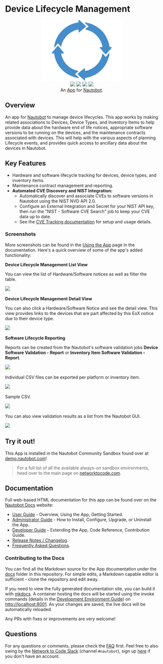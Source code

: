 # Device Lifecycle Management

<p align="center">
  <img src="https://raw.githubusercontent.com/nautobot/nautobot-app-device-lifecycle-mgmt/develop/docs/images/icon-DeviceLifecycle.png" class="logo" height="200px">
  <br>
  <a href="https://github.com/nautobot/nautobot-app-device-lifecycle-mgmt/actions"><img src="https://github.com/nautobot/nautobot-app-device-lifecycle-mgmt/actions/workflows/ci.yml/badge.svg?branch=main"></a>
  <a href="https://docs.nautobot.com/projects/device-lifecycle/en/latest/"><img src="https://readthedocs.org/projects/nautobot-plugin-device-lifecycle-mgmt/badge/"></a>
  <a href="https://pypi.org/project/nautobot-device-lifecycle-mgmt/"><img src="https://img.shields.io/pypi/v/nautobot-device-lifecycle-mgmt"></a>
  <a href="https://pypi.org/project/nautobot-device-lifecycle-mgmt/"><img src="https://img.shields.io/pypi/dm/nautobot-device-lifecycle-mgmt"></a>
  <br>
  An <a href="https://networktocode.com/nautobot-apps/">App</a> for <a href="https://nautobot.com/">Nautobot</a>.
</p>

## Overview

An app for [Nautobot](https://github.com/nautobot/nautobot) to manage device lifecycles. This app works by making related associations to Devices, Device Types, and Inventory Items to help provide data about the hardware end of life notices, appropriate software versions to be running on the devices, and the maintenance contracts associated with devices. This will help with the various aspects of planning Lifecycle events, and provides quick access to ancillary data about the devices in Nautobot.

## Key Features

- Hardware and software lifecycle tracking for devices, device types, and inventory items.
- Maintenance contract management and reporting.
- **Automated CVE Discovery and NIST Integration:**
  - Automatically discover and associate CVEs to software versions in Nautobot using the NIST NVD API 2.0.
  - Configure an External Integration and Secret for your NIST API key, then run the "NIST - Software CVE Search" job to keep your CVE data up to date.
  - See the [CVE Tracking documentation](docs/user/cve_tracking.md) for setup and usage details.

### Screenshots

More screenshots can be found in the [Using the App](https://docs.nautobot.com/projects/device-lifecycle/en/latest/user/app_use_cases/) page in the documentation. Here's a quick overview of some of the app's added functionality:

**Device Lifecycle Management List View**

You can view the list of Hardware/Software notices as well as filter the table.

![](https://raw.githubusercontent.com/nautobot/nautobot-app-device-lifecycle-mgmt/develop/docs/images/lcm_hardware_list_view.png)

**Device Lifecycle Management Detail View**

You can also click a Hardware/Software Notice and see the detail view. This view provides links to the devices that are part affected by this EoX notice due to their device type.

![](https://raw.githubusercontent.com/nautobot/nautobot-app-device-lifecycle-mgmt/develop/docs/images/lcm_hardware_detail_view.png)

**Software Lifecycle Reporting**

Reports can be created from the Nautobot's software validation jobs **Device Software Validation - Report** or **Inventory Item Software Validation - Report**.

![](https://raw.githubusercontent.com/nautobot/nautobot-app-device-lifecycle-mgmt/develop/docs/images/lcm_software_validation_report_run_graph.png)

Individual CSV files can be exported per platform or inventory item.

![](https://raw.githubusercontent.com/nautobot/nautobot-app-device-lifecycle-mgmt/develop/docs/images/lcm_software_validation_report_run_detailed_summary.png)

Sample CSV.

![](https://raw.githubusercontent.com/nautobot/nautobot-app-device-lifecycle-mgmt/develop/docs/images/lcm_software_validation_report_csv_small.png)

You can also view validation results as a list from the Nautobot GUI.

![](https://raw.githubusercontent.com/nautobot/nautobot-app-device-lifecycle-mgmt/develop/docs/images/lcm_software_validation_report_run_results_list.png)

## Try it out!

This App is installed in the Nautobot Community Sandbox found over at [demo.nautobot.com](https://demo.nautobot.com/)!

> For a full list of all the available always-on sandbox environments, head over to the main page on [networktocode.com](https://www.networktocode.com/nautobot/sandbox-environments/).

## Documentation

Full web-based HTML documentation for this app can be found over on the [Nautobot Docs](https://docs.nautobot.com) website:

- [User Guide](https://docs.nautobot.com/projects/device-lifecycle/en/latest/user/app_overview/) - Overview, Using the App, Getting Started.
- [Administrator Guide](https://docs.nautobot.com/projects/device-lifecycle/en/latest/admin/install/) - How to Install, Configure, Upgrade, or Uninstall the App.
- [Developer Guide](https://docs.nautobot.com/projects/device-lifecycle/en/latest/dev/contributing/) - Extending the App, Code Reference, Contribution Guide.
- [Release Notes / Changelog](https://docs.nautobot.com/projects/device-lifecycle/en/latest/admin/release_notes/).
- [Frequently Asked Questions](https://docs.nautobot.com/projects/device-lifecycle/en/latest/user/faq/).

### Contributing to the Docs

You can find all the Markdown source for the App documentation under the [docs](https://github.com/nautobot/nautobot-app-device-lifecycle-mgmt/tree/develop/docs) folder in this repository. For simple edits, a Markdown capable editor is sufficient - clone the repository and edit away.

If you need to view the fully generated documentation site, you can build it with [mkdocs](https://www.mkdocs.org/). A container hosting the docs will be started using the invoke commands (details in the [Development Environment Guide](https://docs.nautobot.com/projects/device-lifecycle/en/latest/dev/dev_environment/#docker-development-environment)) on [http://localhost:8001](http://localhost:8001). As your changes are saved, the live docs will be automatically reloaded.

Any PRs with fixes or improvements are very welcome!

## Questions

For any questions or comments, please check the [FAQ](https://docs.nautobot.com/projects/device-lifecycle/en/latest/user/faq/) first. Feel free to also swing by the [Network to Code Slack](https://networktocode.slack.com/) (channel `#nautobot`), sign up [here](http://slack.networktocode.com/) if you don't have an account.
